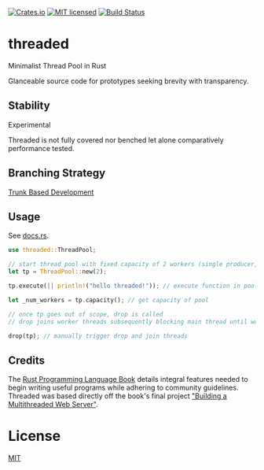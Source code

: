 [![Crates.io](https://img.shields.io/crates/v/threaded.svg)](https://crates.io/crates/threaded)
[![MIT licensed](https://img.shields.io/badge/license-MIT-blue.svg)](https://github.com/gregl83/threaded/blob/master/LICENSE)
[![Build Status](https://github.com/gregl83/threaded/workflows/CI/badge.svg)](https://github.com/gregl83/threaded/actions?query=workflow%3ACI+branch%3Amaster) 
# threaded

Minimalist Thread Pool in Rust

Glanceable source code for prototypes seeking brevity with transparency.

## Stability

Experimental

Threaded is not fully covered nor benched let alone comparatively performance tested.

## Branching Strategy

[Trunk Based Development](https://trunkbaseddevelopment.com/)

## Usage

See [docs.rs](https://docs.rs/threaded/0.2.0/threaded/).

```rust
use threaded::ThreadPool;

// start thread pool with fixed capacity of 2 workers (single producer, multiple consumer; spmc)
let tp = ThreadPool::new(2);

tp.execute(|| println!("hello threaded!")); // execute function in pool

let _num_workers = tp.capacity(); // get capacity of pool

// once tp goes out of scope, drop is called
// drop joins worker threads subsequently blocking main thread until workers finish

drop(tp); // manually trigger drop and join threads
```

## Credits

The [Rust Programming Language Book](https://doc.rust-lang.org/book/) details integral features needed to begin writing useful programs while adhering to community guidelines. Threaded was based directly off the book's final project ["Building a Multithreaded Web Server"](https://doc.rust-lang.org/book/ch20-00-final-project-a-web-server.html).

# License

[MIT](LICENSE)
